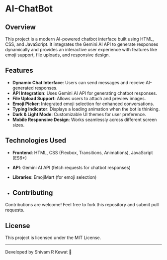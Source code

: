 # AI-ChatBot
## Overview
This project is a modern AI-powered chatbot interface built using HTML, CSS, and JavaScript. It integrates the Gemini AI API to generate responses dynamically and provides an interactive user experience with features like emoji support, file uploads, and responsive design.


## Features
- **Dynamic Chat Interface**: Users can send messages and receive AI-generated responses.
- **API Integration**: Uses Gemini AI API for generating chatbot responses.
- **File Upload Support**: Allows users to attach and preview images.
- **Emoji Picker**: Integrated emoji selection for enhanced conversations.
- **Typing Indicator**: Displays a loading animation when the bot is thinking.
- **Dark & Light Mode**: Customizable UI themes for user preference.
- **Mobile Responsive Design**: Works seamlessly across different screen sizes.

## Technologies Used
- **Frontend**: HTML, CSS (Flexbox, Transitions, Animations), JavaScript (ES6+)
- **API**: Gemini AI API (fetch requests for chatbot responses)
- **Libraries**: EmojiMart (for emoji selection)

- ## Contributing
Contributions are welcome! Feel free to fork this repository and submit pull requests.

## License
This project is licensed under the MIT License.

---
Developed by Shivam R Kewat 🚀

